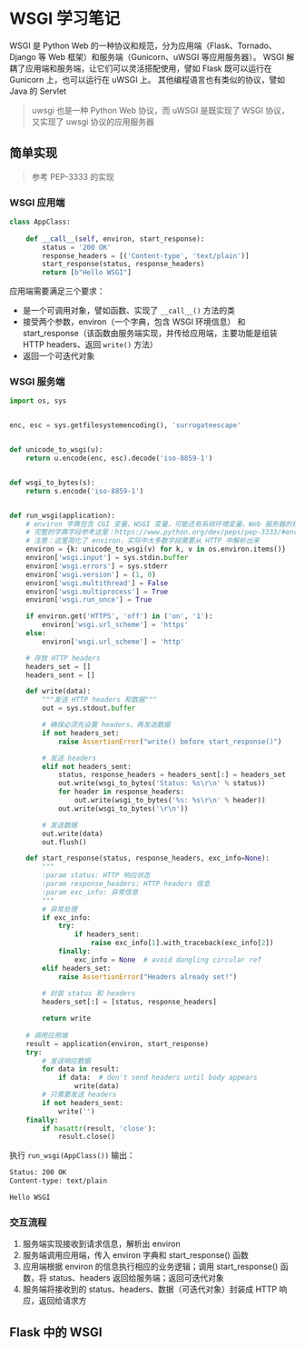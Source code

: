 # WSGI 学习笔记

WSGI 是 Python Web 的一种协议和规范，分为应用端（Flask、Tornado、Django 等 Web 框架）和服务端（Gunicorn、uWSGI 等应用服务器）。
WSGI 解耦了应用端和服务端，让它们可以灵活搭配使用，譬如 Flask 既可以运行在 Gunicorn 上，也可以运行在 uWSGI 上。
其他编程语言也有类似的协议，譬如 Java 的 Servlet

> uwsgi 也是一种 Python Web 协议，而 uWSGI 是既实现了 WSGI 协议，又实现了 uwsgi 协议的应用服务器

## 简单实现

> 参考 PEP-3333 的实现

### WSGI 应用端

```python
class AppClass:
 
    def __call__(self, environ, start_response):
        status = '200 OK'
        response_headers = [('Content-type', 'text/plain')]
        start_response(status, response_headers)
        return [b"Hello WSGI"]
```

应用端需要满足三个要求：

- 是一个可调用对象，譬如函数、实现了 `__call__()` 方法的类
- 接受两个参数，environ（一个字典，包含 WSGI 环境信息） 和 start_response（该函数由服务端实现，并传给应用端，主要功能是组装 HTTP headers、返回 `write()` 方法）
- 返回一个可迭代对象

### WSGI 服务端

```python
import os, sys


enc, esc = sys.getfilesystemencoding(), 'surrogateescape'


def unicode_to_wsgi(u):
    return u.encode(enc, esc).decode('iso-8859-1')


def wsgi_to_bytes(s):
    return s.encode('iso-8859-1')


def run_wsgi(application):
    # environ 字典包含 CGI 变量、WSGI 变量，可能还有系统环境变量、Web 服务器的相关变量
    # 完整的字典字段参考这里：https://www.python.org/dev/peps/pep-3333/#environ-variables
    # 注意：这里简化了 environ，实际中大多数字段需要从 HTTP 中解析出来
    environ = {k: unicode_to_wsgi(v) for k, v in os.environ.items()}
    environ['wsgi.input'] = sys.stdin.buffer
    environ['wsgi.errors'] = sys.stderr
    environ['wsgi.version'] = (1, 0)
    environ['wsgi.multithread'] = False
    environ['wsgi.multiprocess'] = True
    environ['wsgi.run_once'] = True

    if environ.get('HTTPS', 'off') in ('on', '1'):
        environ['wsgi.url_scheme'] = 'https'
    else:
        environ['wsgi.url_scheme'] = 'http'

    # 存放 HTTP headers
    headers_set = []
    headers_sent = []

    def write(data):
        """发送 HTTP headers 和数据"""
        out = sys.stdout.buffer

        # 确保必须先设置 headers，再发送数据
        if not headers_set:
            raise AssertionError("write() before start_response()")

        # 发送 headers
        elif not headers_sent:
            status, response_headers = headers_sent[:] = headers_set
            out.write(wsgi_to_bytes('Status: %s\r\n' % status))
            for header in response_headers:
                out.write(wsgi_to_bytes('%s: %s\r\n' % header))
            out.write(wsgi_to_bytes('\r\n'))

        # 发送数据
        out.write(data)
        out.flush()

    def start_response(status, response_headers, exc_info=None):
        """
        :param status: HTTP 响应状态
        :param response_headers: HTTP headers 信息
        :param exc_info: 异常信息
        """
        # 异常处理
        if exc_info:
            try:
                if headers_sent:
                    raise exc_info[1].with_traceback(exc_info[2])
            finally:
                exc_info = None  # avoid dangling circular ref
        elif headers_set:
            raise AssertionError("Headers already set!")
        
        # 封装 status 和 headers
        headers_set[:] = [status, response_headers]

        return write
    
    # 调用应用端
    result = application(environ, start_response)
    try:
        # 发送响应数据
        for data in result:
            if data:  # don't send headers until body appears
                write(data)
        # 只需要发送 headers
        if not headers_sent:
            write('')
    finally:
        if hasattr(result, 'close'):
            result.close()
```

执行 `run_wsgi(AppClass())` 输出：

```BASH
Status: 200 OK
Content-type: text/plain

Hello WSGI
```

### 交互流程

1. 服务端实现接收到请求信息，解析出 environ
2. 服务端调用应用端，传入 environ 字典和 start_response() 函数
3. 应用端根据 environ 的信息执行相应的业务逻辑；调用 start_response() 函数，将 status、headers 返回给服务端；返回可迭代对象
4. 服务端将接收到的 status、headers、数据（可迭代对象）封装成 HTTP 响应，返回给请求方

## Flask 中的 WSGI

